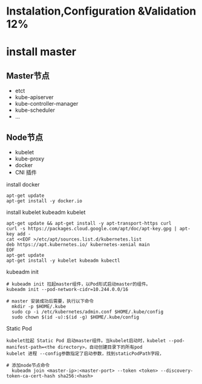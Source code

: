 # Instalation,Configuration &Validation 12%

# install master

## Master节点
- etct
- kube-apiserver
- kube-controller-manager
- kube-scheduler
- ...

## Node节点
- kubelet
- kube-proxy
- docker
- CNI 插件
  
install docker
```
apt-get update
apt-get install -y docker.io
```

install kubelet kubeadm kubelet
```
apt-get update && apt-get install -y apt-transport-https curl
curl -s https://packages.cloud.google.com/apt/doc/apt-key.gpg | apt-key add -
cat <<EOF >/etc/apt/sources.list.d/kubernetes.list
deb https://apt.kubernetes.io/ kubernetes-xenial main
EOF
apt-get update
apt-get install -y kubelet kubeadm kubectl
```

kubeadm init
```
# kubeadm init 拉起master组件，以Pod形式启动master的组件。
kubeadm init --pod-network-cidr=10.244.0.0/16

# master 安装成功后需要，执行以下命令
  mkdir -p $HOME/.kube
  sudo cp -i /etc/kubernetes/admin.conf $HOME/.kube/config
  sudo chown $(id -u):$(id -g) $HOME/.kube/config
```

Static Pod
```
kubelet拉起 Static Pod 启动master组件。当kubelet启动时，kubelet --pod-manifest-path=<the directory>，自动创建目录下的所有pod
kubelet 进程 --config参数指定了启动参数，找到staticPodPath字段，
```

```
# 添加node节点命令
  kubeadm join <master-ip>:<master-port> --token <token> --discovery-token-ca-cert-hash sha256:<hash>


```
